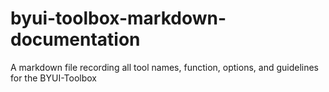# byui-toolbox-markdown-documentation
A markdown file recording all tool names, function, options, and guidelines for the BYUI-Toolbox
